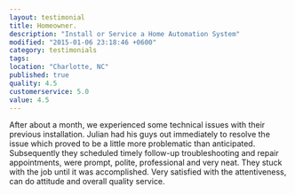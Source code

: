 ```yaml
---
layout: testimonial
title: Homeowner.
description: "Install or Service a Home Automation System"
modified: "2015-01-06 23:18:46 +0600"
category: testimonials
tags:
location: "Charlotte, NC"
published: true
quality: 4.5
customerservice: 5.0
value: 4.5
---
```


After about a month, we experienced some technical issues with their previous installation. Julian had his guys out immediately to resolve the issue which proved to be a little more problematic than anticipated. Subsequently they scheduled timely follow-up troubleshooting and repair appointments, were prompt, polite, professional and very neat. They stuck with the job until it was accomplished. Very satisfied with the attentiveness, can do attitude and overall quality service.
